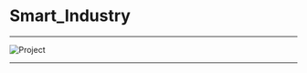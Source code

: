 # Smart_Industry
----------------------------

![Project](https://github.com/eee-Andrew/Smart_Industry-/assets/98215048/caceeaf4-fce1-48ed-8cd7-320afa88287e)

_________________________________
